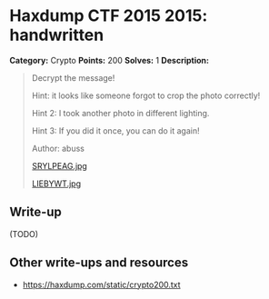 # Haxdump CTF 2015 2015: handwritten

**Category:** Crypto
**Points:** 200
**Solves:** 1
**Description:**

> Decrypt the message!
> 
> 
> Hint: it looks like someone forgot to crop the photo correctly!
> 
> Hint 2: I took another photo in different lighting.
> 
> Hint 3: If you did it once, you can do it again!
> 
> Author: abuss
> 
> 
> [SRYLPEAG.jpg](./SRYLPEAG.jpg)
> 
> [LIEBYWT.jpg](./LIEBYWT.jpg)


## Write-up

(TODO)

## Other write-ups and resources

* <https://haxdump.com/static/crypto200.txt>
